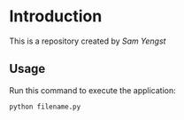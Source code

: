# Introduction


This is a repository created by *Sam Yengst*


## Usage


Run this command to execute the application:


`python filename.py`

 

```
